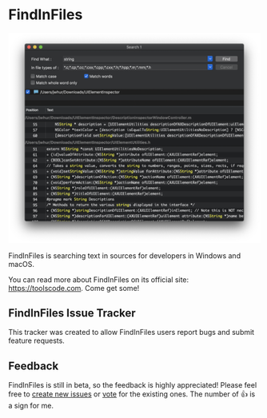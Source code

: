 # FindInFiles
<p align="center">
<img alt="FindInFiles Logo" src="/logo_mac.png" />
</p>
FindInFiles is searching text in sources for developers in Windows and macOS.

You can read more about FindInFiles on its official site: <https://toolscode.com>. Come get some!

## FindInFiles Issue Tracker

This tracker was created to allow FindInFiles users report bugs and submit feature requests.

## Feedback

FindInFiles is still in beta, so the feedback is highly appreciated! Please feel free to [create new issues](https://github.com/toolscode/findinfiles/issues/new) or [vote](https://github.com/toolscode/findinfiles/issues) for the existing ones. The number of :thumbsup: is a sign for me.
